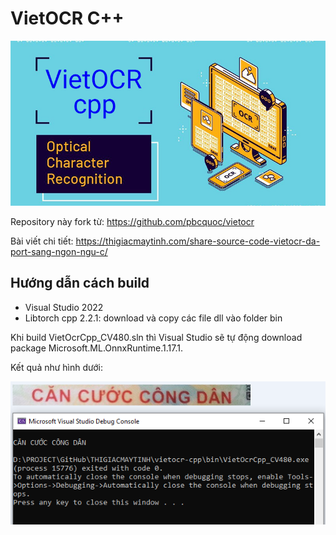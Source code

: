 # VietOCR C++

![](image/vietocr-cpp.jpg)

Repository này fork từ: https://github.com/pbcquoc/vietocr

Bài viết chi tiết: https://thigiacmaytinh.com/share-source-code-vietocr-da-port-sang-ngon-ngu-c/

## Hướng dẫn cách build

- Visual Studio 2022
- Libtorch cpp 2.2.1: download và copy các file dll vào folder bin

Khi build VietOcrCpp_CV480.sln thì Visual Studio sẽ tự động download package Microsoft.ML.OnnxRuntime.1.17.1.

Kết quả như hình dưới:

![](image/result1.png)
